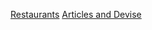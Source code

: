 [Restaurants](https://github.com/andrerferrer/restaurants-boilerplate)
[Articles and Devise](https://github.com/andrerferrer/devise-articles-boilerplate)
